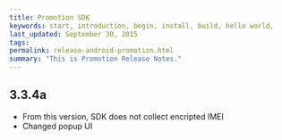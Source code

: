 ```yaml
---
title: Promotion SDK
keywords: start, introduction, begin, install, build, hello world,
last_updated: September 30, 2015
tags: 
permalink: release-android-promotion.html
summary: "This is Promotion Release Notes."
---
```


## 3.3.4a
* From this version, SDK does not collect encripted IMEI
* Changed popup UI
